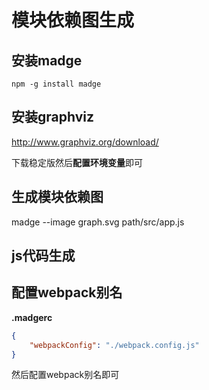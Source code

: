 # 模块依赖图生成

##  安装madge

```shell
npm -g install madge
```

## 安装graphviz

http://www.graphviz.org/download/

下载稳定版然后**配置环境变量**即可

## 生成模块依赖图

madge --image graph.svg path/src/app.js

## js代码生成

## 配置webpack别名

**.madgerc**

```json
{
    "webpackConfig": "./webpack.config.js"
}
```

然后配置webpack别名即可
